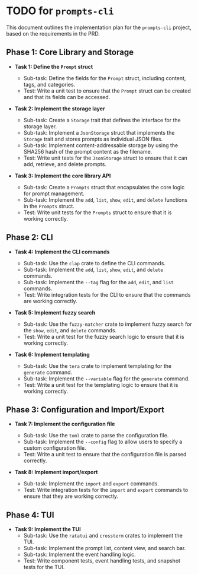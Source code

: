 # TODO for `prompts-cli`

This document outlines the implementation plan for the `prompts-cli` project, based on the requirements in the PRD.

## Phase 1: Core Library and Storage

- **Task 1: Define the `Prompt` struct**
    - Sub-task: Define the fields for the `Prompt` struct, including content, tags, and categories.
    - Test: Write a unit test to ensure that the `Prompt` struct can be created and that its fields can be accessed.

- **Task 2: Implement the storage layer**
    - Sub-task: Create a `Storage` trait that defines the interface for the storage layer.
    - Sub-task: Implement a `JsonStorage` struct that implements the `Storage` trait and stores prompts as individual JSON files.
    - Sub-task: Implement content-addressable storage by using the SHA256 hash of the prompt content as the filename.
    - Test: Write unit tests for the `JsonStorage` struct to ensure that it can add, retrieve, and delete prompts.

- **Task 3: Implement the core library API**
    - Sub-task: Create a `Prompts` struct that encapsulates the core logic for prompt management.
    - Sub-task: Implement the `add`, `list`, `show`, `edit`, and `delete` functions in the `Prompts` struct.
    - Test: Write unit tests for the `Prompts` struct to ensure that it is working correctly.

## Phase 2: CLI

- **Task 4: Implement the CLI commands**
    - Sub-task: Use the `clap` crate to define the CLI commands.
    - Sub-task: Implement the `add`, `list`, `show`, `edit`, and `delete` commands.
    - Sub-task: Implement the `--tag` flag for the `add`, `edit`, and `list` commands.
    - Test: Write integration tests for the CLI to ensure that the commands are working correctly.

- **Task 5: Implement fuzzy search**
    - Sub-task: Use the `fuzzy-matcher` crate to implement fuzzy search for the `show`, `edit`, and `delete` commands.
    - Test: Write a unit test for the fuzzy search logic to ensure that it is working correctly.

- **Task 6: Implement templating**
    - Sub-task: Use the `tera` crate to implement templating for the `generate` command.
    - Sub-task: Implement the `--variable` flag for the `generate` command.
    - Test: Write a unit test for the templating logic to ensure that it is working correctly.

## Phase 3: Configuration and Import/Export

- **Task 7: Implement the configuration file**
    - Sub-task: Use the `toml` crate to parse the configuration file.
    - Sub-task: Implement the `--config` flag to allow users to specify a custom configuration file.
    - Test: Write a unit test to ensure that the configuration file is parsed correctly.

- **Task 8: Implement import/export**
    - Sub-task: Implement the `import` and `export` commands.
    - Test: Write integration tests for the `import` and `export` commands to ensure that they are working correctly.

## Phase 4: TUI

- **Task 9: Implement the TUI**
    - Sub-task: Use the `ratatui` and `crossterm` crates to implement the TUI.
    - Sub-task: Implement the prompt list, content view, and search bar.
    - Sub-task: Implement the event handling logic.
    - Test: Write component tests, event handling tests, and snapshot tests for the TUI.
